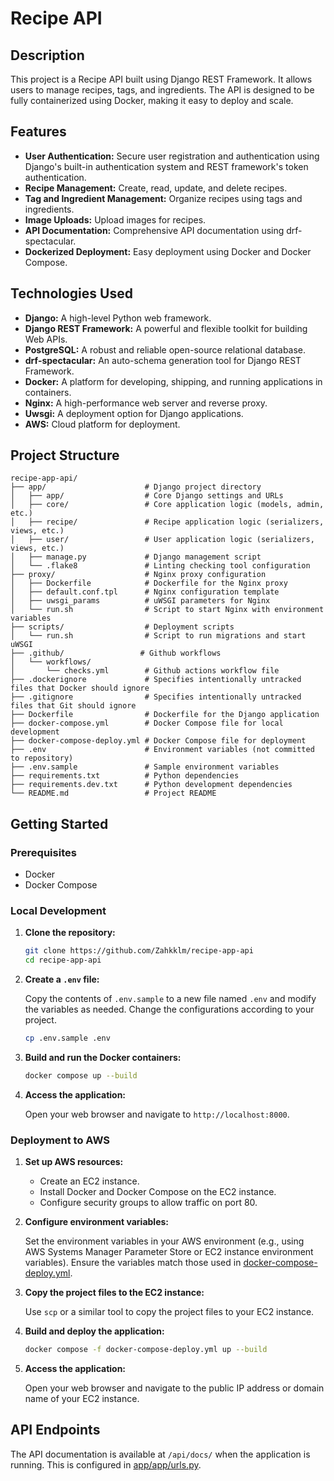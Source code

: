 # Recipe API

## Description

This project is a Recipe API built using Django REST Framework. It allows users to manage recipes, tags, and ingredients. The API is designed to be fully containerized using Docker, making it easy to deploy and scale.

## Features

*   **User Authentication:** Secure user registration and authentication using Django's built-in authentication system and REST framework's token authentication.
*   **Recipe Management:** Create, read, update, and delete recipes.
*   **Tag and Ingredient Management:** Organize recipes using tags and ingredients.
*   **Image Uploads:** Upload images for recipes.
*   **API Documentation:** Comprehensive API documentation using drf-spectacular.
*   **Dockerized Deployment:** Easy deployment using Docker and Docker Compose.

## Technologies Used

*   **Django:** A high-level Python web framework.
*   **Django REST Framework:** A powerful and flexible toolkit for building Web APIs.
*   **PostgreSQL:** A robust and reliable open-source relational database.
*   **drf-spectacular:** An auto-schema generation tool for Django REST Framework.
*   **Docker:** A platform for developing, shipping, and running applications in containers.
*   **Nginx:** A high-performance web server and reverse proxy.
*   **Uwsgi:** A deployment option for Django applications.
*   **AWS:** Cloud platform for deployment.

## Project Structure

```
recipe-app-api/
├── app/                      # Django project directory
│   ├── app/                  # Core Django settings and URLs
│   ├── core/                 # Core application logic (models, admin, etc.)
│   ├── recipe/               # Recipe application logic (serializers, views, etc.)
│   ├── user/                 # User application logic (serializers, views, etc.)
│   ├── manage.py             # Django management script
│   └── .flake8               # Linting checking tool configuration
├── proxy/                    # Nginx proxy configuration
│   ├── Dockerfile            # Dockerfile for the Nginx proxy
│   ├── default.conf.tpl      # Nginx configuration template
│   ├── uwsgi_params          # uWSGI parameters for Nginx
│   └── run.sh                # Script to start Nginx with environment variables
├── scripts/                  # Deployment scripts
│   └── run.sh                # Script to run migrations and start uWSGI
├── .github/                 # Github workflows
│   └── workflows/
│       └── checks.yml        # Github actions workflow file
├── .dockerignore             # Specifies intentionally untracked files that Docker should ignore
├── .gitignore                # Specifies intentionally untracked files that Git should ignore
├── Dockerfile                # Dockerfile for the Django application
├── docker-compose.yml        # Docker Compose file for local development
├── docker-compose-deploy.yml # Docker Compose file for deployment
├── .env                      # Environment variables (not committed to repository)
├── .env.sample               # Sample environment variables
├── requirements.txt          # Python dependencies
├── requirements.dev.txt      # Python development dependencies
└── README.md                 # Project README
```

## Getting Started

### Prerequisites

*   Docker
*   Docker Compose

### Local Development

1.  **Clone the repository:**

    ```bash
    git clone https://github.com/Zahkklm/recipe-app-api
    cd recipe-app-api
    ```

2.  **Create a `.env` file:**

    Copy the contents of `.env.sample` to a new file named `.env` and modify the variables as needed. Change the configurations according to your project.

    ```bash
    cp .env.sample .env
    ```

3.  **Build and run the Docker containers:**

    ```bash
    docker compose up --build
    ```

4.  **Access the application:**

    Open your web browser and navigate to `http://localhost:8000`.

### Deployment to AWS

1.  **Set up AWS resources:**

    *   Create an EC2 instance.
    *   Install Docker and Docker Compose on the EC2 instance.
    *   Configure security groups to allow traffic on port 80.

2.  **Configure environment variables:**

    Set the environment variables in your AWS environment (e.g., using AWS Systems Manager Parameter Store or EC2 instance environment variables).  Ensure the variables match those used in [docker-compose-deploy.yml](docker-compose-deploy.yml).

3.  **Copy the project files to the EC2 instance:**

    Use `scp` or a similar tool to copy the project files to your EC2 instance.

4.  **Build and deploy the application:**

    ```bash
    docker compose -f docker-compose-deploy.yml up --build
    ```

5.  **Access the application:**

    Open your web browser and navigate to the public IP address or domain name of your EC2 instance.

## API Endpoints

The API documentation is available at `/api/docs/` when the application is running.  This is configured in [app/app/urls.py](app/app/urls.py).